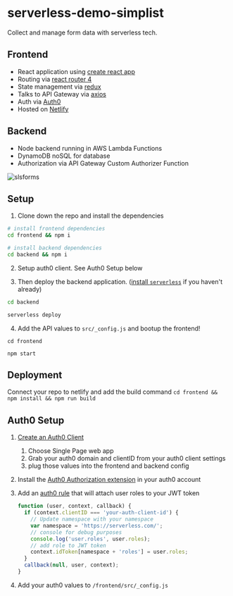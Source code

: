# serverless-demo-simplist

Collect and manage form data with serverless tech.

## Frontend

- React application using [create react app](https://github.com/facebookincubator/create-react-app)
- Routing via [react router 4](https://reacttraining.com/react-router/web/guides/philosophy)
- State management via [redux](https://redux.js.org/)
- Talks to API Gateway via [axios](https://github.com/axios/axios)
- Auth via [Auth0](https://auth0.com)
- Hosted on [Netlify](https://www.netlify.com/)

## Backend

- Node backend running in AWS Lambda Functions
- DynamoDB noSQL for database
- Authorization via API Gateway Custom Authorizer Function

![slsforms](https://user-images.githubusercontent.com/532272/34530669-bc0efe0c-f064-11e7-94fe-5a17b636d5f7.png)

## Setup

1. Clone down the repo and install the dependencies

  ```bash
  # install frontend dependencies
  cd frontend && npm i

  # install backend dependencies
  cd backend && npm i
  ```

2. Setup auth0 client. See Auth0 Setup below

3. Then deploy the backend application. ([install `serverless`](serverless.com/getting-started/) if you haven't already)

  ```bash
  cd backend

  serverless deploy
  ```

4. Add the API values to `src/_config.js` and bootup the frontend!

  ```
  cd frontend

  npm start
  ```

## Deployment

Connect your repo to netlify and add the build command `cd frontend && npm install && npm run build`  

## Auth0 Setup

1. [Create an Auth0 Client](https://manage.auth0.com/#/clients/create)

    1. Choose Single Page web app
    2. Grab your auth0 domain and clientID from your auth0 client settings
    3. plug those values into the frontend and backend config

2. Install the [Auth0 Authorization extension](https://manage.auth0.com/#/extensions) in your auth0 account

3. Add an [auth0 rule](https://manage.auth0.com/#/rules) that will attach user roles to your JWT token

    ```js
    function (user, context, callback) {
      if (context.clientID === 'your-auth-client-id') {
        // Update namespace with your namespace
        var namespace = 'https://serverless.com/';
        // console for debug purposes
        console.log('user.roles', user.roles);
        // add role to JWT token
        context.idToken[namespace + 'roles'] = user.roles;
      }
      callback(null, user, context);
    }
    ```

4. Add your auth0 values to `/frontend/src/_config.js`
